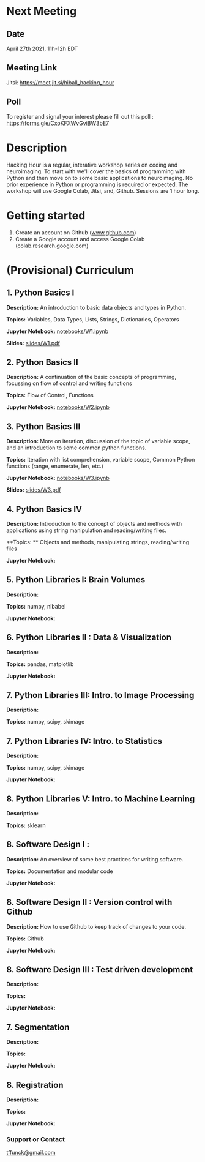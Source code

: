 # Next Meeting
## Date
April 27th 2021, 11h-12h EDT

## Meeting Link 
Jitsi: https://meet.jit.si/hiball_hacking_hour

## Poll
To register and signal your interest please fill out this poll : https://forms.gle/CxoKFXWvGviBW3bE7

# Description

Hacking Hour is a regular, interative workshop series on coding and neuroimaging.  To start with we'll cover the basics of programming with Python and then move on to some basic applications to neuroimaging. No prior experience in Python or programming is required or expected. The workshop will use Google Colab, Jitsi, and, Github. Sessions are 1 hour long.

# Getting started
1. Create an account on Github (www.github.com)
2. Create a Google account and access Google Colab (colab.research.google.com)

# (Provisional) Curriculum
## 1. Python Basics I

**Description:** An introduction to basic data objects and types in Python.  

**Topics:** Variables, Data Types, Lists, Strings, Dictionaries, Operators 

**Jupyter Notebook:** [notebooks/W1.ipynb](https://github.com/tfunck/hacking_hour/blob/606db38eca72bb17466fcbe67f5ac53a6fa3773e/notebooks/W1.ipynb)

**Slides:** [slides/W1.pdf](https://github.com/tfunck/hacking_hour/blob/a1d41a264e3f707cee301ba8139ae47918a21291/slides/W1.pdf)

## 2. Python Basics II

**Description:** A continuation of the basic concepts of programming, focussing on flow of control and writing functions 

**Topics:** Flow of Control, Functions

**Jupyter Notebook:** [notebooks/W2.ipynb](https://github.com/tfunck/hacking_hour/blob/a1d41a264e3f707cee301ba8139ae47918a21291/notebooks/W2.ipynb)


## 3. Python Basics III

**Description:** More on iteration, discussion of the topic of variable scope, and an introduction to some common python functions.

**Topics:** Iteration with list comprehension, variable scope, Common Python functions (range, enumerate, len, etc.)

**Jupyter Notebook:** [notebooks/W3.ipynb](https://github.com/tfunck/hacking_hour/blob/2aaedb609ce52a63ac65c02d655f017f15724f05/notebooks/W3.ipynb)

**Slides:** [slides/W3.pdf](https://github.com/tfunck/hacking_hour/blob/2aaedb609ce52a63ac65c02d655f017f15724f05/slides/W3.pdf)

## 4. Python Basics IV

**Description:** Introduction to the concept of objects and methods with applications using string manipulation and reading/writing files.

**Topics: ** Objects and methods, manipulating strings, reading/writing files

**Jupyter Notebook:**

## 5. Python Libraries I: Brain Volumes

**Description:**

**Topics:** numpy, nibabel

**Jupyter Notebook:**

## 6. Python Libraries II : Data & Visualization

**Description:** 

**Topics:** pandas, matplotlib

**Jupyter Notebook:** 

## 7. Python Libraries III: Intro. to Image Processing 

**Description:** 

**Topics:** numpy, scipy, skimage

## 7. Python Libraries IV: Intro. to Statistics 

**Description:** 

**Topics:** numpy, scipy, skimage

**Jupyter Notebook:**

## 8. Python Libraries V: Intro. to Machine Learning

**Description:** 

**Topics:** sklearn

## 8. Software Design I :

**Description:** An overview of some best practices for writing software.

**Topics:** Documentation and modular code

**Jupyter Notebook:**

## 8. Software Design II : Version control with Github

**Description:** How to use Github to keep track of changes to your code.

**Topics:** Github

**Jupyter Notebook:**

## 8. Software Design III : Test driven development

**Description:** 

**Topics:** 

**Jupyter Notebook:**

## 7. Segmentation

**Description:** 

**Topics:**

**Jupyter Notebook:**

## 8. Registration

**Description:** 

**Topics:**

**Jupyter Notebook:**

### Support or Contact


tffunck@gmail.com
